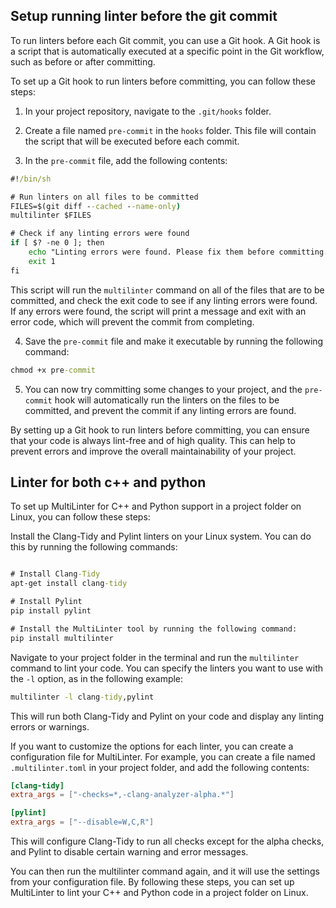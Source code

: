 ## Setup running linter before the git commit
To run linters before each Git commit, you can use a Git hook. A Git hook is a script that is automatically executed at a specific point in the Git workflow, such as before or after committing.

To set up a Git hook to run linters before committing, you can follow these steps:

1.  In your project repository, navigate to the `.git/hooks` folder.
    
2.  Create a file named `pre-commit` in the `hooks` folder. This file will contain the script that will be executed before each commit.
    
3.  In the `pre-commit` file, add the following contents:
```cmd
#!/bin/sh

# Run linters on all files to be committed
FILES=$(git diff --cached --name-only)
multilinter $FILES

# Check if any linting errors were found
if [ $? -ne 0 ]; then
    echo "Linting errors were found. Please fix them before committing."
    exit 1
fi
```
This script will run the `multilinter` command on all of the files that are to be committed, and check the exit code to see if any linting errors were found. If any errors were found, the script will print a message and exit with an error code, which will prevent the commit from completing.

4.  Save the `pre-commit` file and make it executable by running the following command:
```cmd 
chmod +x pre-commit
```
5.  You can now try committing some changes to your project, and the `pre-commit` hook will automatically run the linters on the files to be committed, and prevent the commit if any linting errors are found.

By setting up a Git hook to run linters before committing, you can ensure that your code is always lint-free and of high quality. This can help to prevent errors and improve the overall maintainability of your project.

## Linter for both c++ and python
To set up MultiLinter for C++ and Python support in a project folder on Linux, you can follow these steps:

Install the Clang-Tidy and Pylint linters on your Linux system. You can do this by running the following commands:

```cmd

# Install Clang-Tidy
apt-get install clang-tidy

# Install Pylint
pip install pylint

# Install the MultiLinter tool by running the following command:
pip install multilinter
```

Navigate to your project folder in the terminal and run the `multilinter` command to lint your code. You can specify the linters you want to use with the `-l` option, as in the following example:
```cmd
multilinter -l clang-tidy,pylint
```
This will run both Clang-Tidy and Pylint on your code and display any linting errors or warnings.

If you want to customize the options for each linter, you can create a configuration file for MultiLinter. For example, you can create a file named `.multilinter.toml` in your project folder, and add the following contents:

```toml
[clang-tidy]
extra_args = ["-checks=*,-clang-analyzer-alpha.*"]

[pylint]
extra_args = ["--disable=W,C,R"]
```
This will configure Clang-Tidy to run all checks except for the alpha checks, and Pylint to disable certain warning and error messages.

You can then run the multilinter command again, and it will use the settings from your configuration file.
By following these steps, you can set up MultiLinter to lint your C++ and Python code in a project folder on Linux.